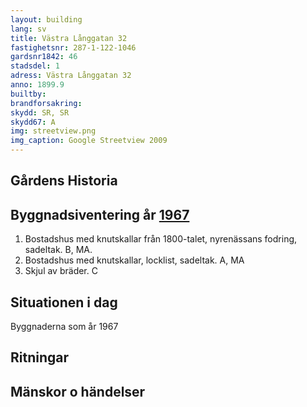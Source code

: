 ```yaml
---
layout: building
lang: sv
title: Västra Långgatan 32
fastighetsnr: 287-1-122-1046
gardsnr1842: 46
stadsdel: 1
adress: Västra Långgatan 32
anno: 1899.9
builtby:
brandforsakring:
skydd: SR, SR
skydd67: A
img: streetview.png
img_caption: Google Streetview 2009
---
```


## Gårdens Historia


## Byggnadsiventering år <a href="/sources/keinanen_karki.pdf">1967</a>
1. Bostadshus med knutskallar från 1800-talet, nyrenässans fodring, sadeltak. B, MA.
2. Bostadshus med knutskallar, locklist, sadeltak. A, MA
3. Skjul av bräder. C

## Situationen i dag
Byggnaderna som år 1967


## Ritningar

## Mänskor o händelser